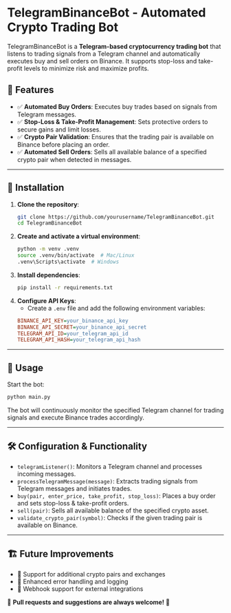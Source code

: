 # TelegramBinanceBot - Automated Crypto Trading Bot

TelegramBinanceBot is a **Telegram-based cryptocurrency trading bot** that listens to trading signals from a Telegram channel and automatically executes buy and sell orders on Binance. It supports stop-loss and take-profit levels to minimize risk and maximize profits.
## 📌 Features
- ✅ **Automated Buy Orders**: Executes buy trades based on signals from Telegram messages.
- ✅ **Stop-Loss & Take-Profit Management**: Sets protective orders to secure gains and limit losses.
- ✅ **Crypto Pair Validation**: Ensures that the trading pair is available on Binance before placing an order.
- ✅ **Automated Sell Orders**: Sells all available balance of a specified crypto pair when detected in messages.

---

## 🚀 Installation

1. **Clone the repository**:
   ```sh
   git clone https://github.com/yourusername/TelegramBinanceBot.git
   cd TelegramBinanceBot
   ```
2. **Create and activate a virtual environment**:
   ```sh
   python -m venv .venv
   source .venv/bin/activate  # Mac/Linux
   .venv\Scripts\activate  # Windows
   ```
3. **Install dependencies**:
   ```sh
   pip install -r requirements.txt
   ```
4. **Configure API Keys**:
   - Create a `.env` file and add the following environment variables:
   ```ini
   BINANCE_API_KEY=your_binance_api_key
   BINANCE_API_SECRET=your_binance_api_secret
   TELEGRAM_API_ID=your_telegram_api_id
   TELEGRAM_API_HASH=your_telegram_api_hash
   ```

---

## 📜 Usage

Start the bot:
```sh
python main.py
```

The bot will continuously monitor the specified Telegram channel for trading signals and execute Binance trades accordingly.

---

## 🛠 Configuration & Functionality

- `telegramListener()`: Monitors a Telegram channel and processes incoming messages.
- `processTelegramMessage(message)`: Extracts trading signals from Telegram messages and initiates trades.
- `buy(pair, enter_price, take_profit, stop_loss)`: Places a buy order and sets stop-loss & take-profit orders.
- `sell(pair)`: Sells all available balance of the specified crypto asset.
- `validate_crypto_pair(symbol)`: Checks if the given trading pair is available on Binance.

---

## 🏗 Future Improvements
- 🔹 Support for additional crypto pairs and exchanges
- 🔹 Enhanced error handling and logging
- 🔹 Webhook support for external integrations

📩 **Pull requests and suggestions are always welcome!** 🚀

